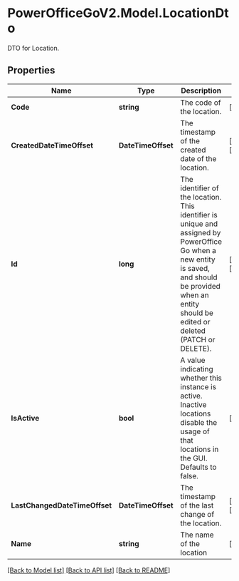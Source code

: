 # PowerOfficeGoV2.Model.LocationDto
DTO for Location.

## Properties

Name | Type | Description | Notes
------------ | ------------- | ------------- | -------------
**Code** | **string** | The code of the location. | [optional] 
**CreatedDateTimeOffset** | **DateTimeOffset** | The timestamp of the created date of the location. | [optional] [readonly] 
**Id** | **long** | The identifier of the location. This identifier is unique and assigned by PowerOffice Go when a new entity is saved, and should be provided when an entity should be edited or deleted (PATCH or DELETE). | [optional] [readonly] 
**IsActive** | **bool** | A value indicating whether this instance is active. Inactive locations disable the usage of that locations in the GUI. Defaults to false. | [optional] 
**LastChangedDateTimeOffset** | **DateTimeOffset** | The timestamp of the last change of the location. | [optional] [readonly] 
**Name** | **string** | The name of the location | [optional] 

[[Back to Model list]](../../README.md#documentation-for-models) [[Back to API list]](../../README.md#documentation-for-api-endpoints) [[Back to README]](../../README.md)


